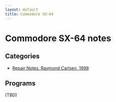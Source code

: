 ```yaml
---
layout: default
title: Commodore SX-64
---
```


# Commodore SX-64 notes

## Categories

 * [Repair Notes, Raymond Carlsen, 1999](repair_notes_carlsen)

## Programs

(TBD)

